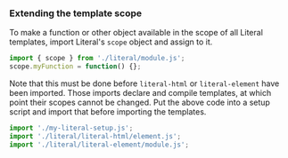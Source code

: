 ### Extending the template scope

To make a function or other object available in the scope of all Literal
templates, import Literal's `scope` object and assign to it.

```js
import { scope } from './literal/module.js';
scope.myFunction = function() {};
```

Note that this must be done before `literal-html` or `literal-element` have been
imported. Those imports declare and compile templates, at which point their
scopes cannot be changed. Put the above code into a setup script and import that
before importing the templates.

```js
import './my-literal-setup.js';
import './literal/literal-html/element.js';
import './literal/literal-element/module.js';
```
